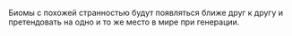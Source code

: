 Биомы с похожей странностью будут появляться ближе друг к другу
и претендовать на одно и то же место в мире при генерации.